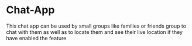 # Chat-App
This chat app can be used by small groups like families or friends group to chat with them as well as to locate them and see their live location if they have enabled the feature

